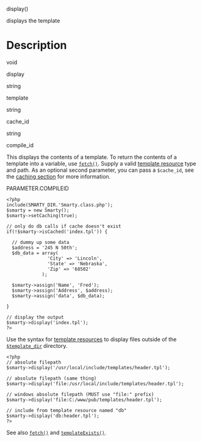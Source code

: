display()

displays the template

Description
===========

void

display

string

template

string

cache\_id

string

compile\_id

This displays the contents of a template. To return the contents of a
template into a variable, use [`fetch()`](#api.fetch). Supply a valid
[template resource](#resources) type and path. As an optional second
parameter, you can pass a `$cache_id`, see the [caching
section](#caching) for more information.

PARAMETER.COMPILEID

    <?php
    include(SMARTY_DIR.'Smarty.class.php');
    $smarty = new Smarty();
    $smarty->setCaching(true);

    // only do db calls if cache doesn't exist
    if(!$smarty->isCached('index.tpl')) {

      // dummy up some data
      $address = '245 N 50th';
      $db_data = array(
                   'City' => 'Lincoln',
                   'State' => 'Nebraska',
                   'Zip' => '68502'
                 );

      $smarty->assign('Name', 'Fred');
      $smarty->assign('Address', $address);
      $smarty->assign('data', $db_data);

    }

    // display the output
    $smarty->display('index.tpl');
    ?>

Use the syntax for [template resources](#resources) to display files
outside of the [`$template_dir`](#variable.template.dir) directory.

    <?php
    // absolute filepath
    $smarty->display('/usr/local/include/templates/header.tpl');

    // absolute filepath (same thing)
    $smarty->display('file:/usr/local/include/templates/header.tpl');

    // windows absolute filepath (MUST use "file:" prefix)
    $smarty->display('file:C:/www/pub/templates/header.tpl');

    // include from template resource named "db"
    $smarty->display('db:header.tpl');
    ?>

See also [`fetch()`](#api.fetch) and
[`templateExists()`](#api.template.exists).
